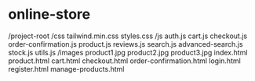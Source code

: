 # online-store
/project-root
    /css
        tailwind.min.css
        styles.css
    /js
        auth.js
        cart.js
        checkout.js
        order-confirmation.js
        product.js
        reviews.js  <!-- ملف جديد لإدارة المراجعات -->
        search.js
        advanced-search.js  <!-- ملف جديد للبحث المتقدم -->
        stock.js  <!-- ملف جديد لإدارة المخزون -->
        utils.js
    /images
        product1.jpg
        product2.jpg
        product3.jpg
    index.html
    product.html
    cart.html
    checkout.html
    order-confirmation.html
    login.html
    register.html
    manage-products.html <!-- صفحة جديدة لإدارة المنتجات -->
